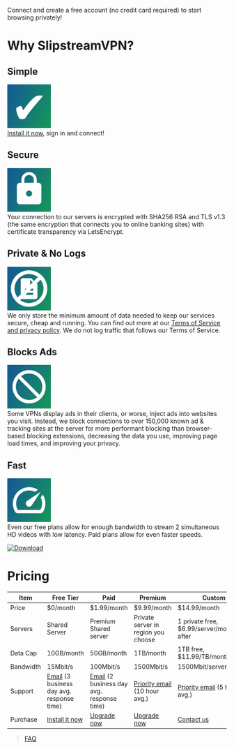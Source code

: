 Connect and create a free account (no credit card required) to start browsing privately!  
  
# Why SlipstreamVPN?  
## Simple  
![](simple.small.png)  
[Install it now](#pricing), sign in and connect!  

## Secure  
![](secure.small.png)  
Your connection to our servers is encrypted with SHA256 RSA and TLS v1.3 (the same encryption that connects you to online banking sites) with certificate transparency via LetsEncrypt.  

## Private & No Logs  
![](nologs.small.png)  
We only store the minimum amount of data needed to keep our services secure, cheap and running. You can find out more at our [Terms of Service and privacy policy](tos). We do not log traffic that follows our Terms of Service.  
  

## Blocks Ads  
![](blocksads.small.png)  
Some VPNs display ads in their clients, or worse, inject ads into websites you visit. Instead, we block connections to over 150,000 known ad & tracking sites at the server for more performant blocking than browser-based blocking extensions, decreasing the data you use, improving page load times, and improving your privacy.  

## Fast  
![](fast.small.png)  
Even our free plans allow for enough bandwidth to stream 2 simultaneous HD videos with low latency. Paid plans allow for even faster speeds.    

[![Download](https://slipstreamvpn.tk/download-smaller.png)](https://chrome.google.com/webstore/detail/slipstreamvpn-proxy-unblo/gfhkjbaojklnhgbnkkicgojopompeaog)      

# Pricing  
  
|Item       |Free Tier                        |Paid                    |Premium                             |Custom                                      |  
|-----------|---------------------------------|------------------------|------------------------------------|--------------------------------------------|  
|Price      |$0/month                         |$1.99/month             |$9.99/month                         |$14.99/month                                |  
|Servers    |Shared Server                    |Premium Shared server   |Private server in region you choose |1 private free, $6.99/server/month after    |  
|Data Cap   |10GB/month                        |50GB/month              |1TB/month                           |1TB free, $11.99/TB/month after             |  
|Bandwidth  |15Mbit/s                         |100Mbit/s               |1500Mbit/s                           |1500Mbit/server/second                       |  
|Support    |[Email](contact-us) (3 business day avg. response time) |[Email](contact-us) (2 business day avg. response time)    |[Priority email](contact-us) (10 hour avg.)         |[Priority email](contact-us) (5 hour avg.)    |  
|Purchase   |[Install it now](https://chrome.google.com/webstore/detail/slipstreamvpn-proxy-unblo/gfhkjbaojklnhgbnkkicgojopompeaog) |[Upgrade now](https://my.slipstreamvpn.tk)|[Upgrade now](https://my.slipstreamvpn.tk)|[Contact us](contact-us)                    |  
  
> [FAQ](faq)
